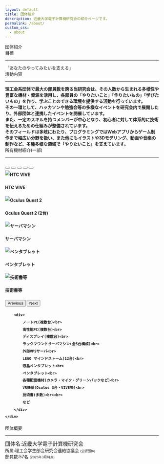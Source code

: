 ```yaml
---
layout: default
title: 団体紹介
description: 近畿大学電子計算機研究会の紹介ページです。
permalink: /about/
custom_css:
  - about
---
```


<div class="page-title">
    団体紹介
</div>

<section class="about-section">
    <div class="section-title">
        <div class="section-title-heading">
            目標
        </div>
        <hr>
    </div>
    <div class="about-section-content center">
        <div>
            <span class="subtitle-content">「あなたの<span class="redcolored">やってみたい</span>を支える」</span>
        </div>
    </div>
</section>

<section class="about-section">
    <div class="section-title">
        <div class="section-title-heading">
            活動内容
        </div>
        <hr>
    </div>
    <div class="about-section-content min-width" style="font-weight: bold">
        <div>
            理工会系団体で最大の部員数を誇る当研究会は、その人数から生まれる多様性や豊富な機材・資源を活用し、各部員の<span class="redcolored">「やりたいこと」「作りたいもの」「学びたいもの」</span>を作り、学ぶことのできる環境を提供する活動を行っています。
        </div>
        <div>
            その一環として、ハッカソンや勉強会等の多様なイベントを研究会内で展開したり、外部団体と連携したイベントを開催しています。<br>
            また、一定のスキルを持つメンバーが中心となり、初心者に対して体系的に技術を伝えるための仕組みが整備されています。
        </div>
        <div>
            そのフィールドは多岐にわたり、プログラミングではWebアプリからゲーム制作まで幅広い分野を扱い、また他にもイラストや3Dモデリング、動画や音楽の制作など、多種多様な領域で「やりたいこと」を支えています。
        </div>
    </div>
</section>

<section class="about-section">
    <div class="section-title">
        <div class="section-title-heading">
            所有機材紹介(一部)
        </div>
        <hr>
    </div>
    <div class="about-section-content center" style="font-weight: bold; line-height: 2">
        <div id="carouselExampleCaptions" class="carousel slide" data-bs-ride="carousel">
            <div class="carousel-indicators">
                <button type="button" data-bs-target="#carouselExampleCaptions" data-bs-slide-to="0"
                        class="active" aria-current="true" aria-label="Slide 1"></button>
                <button type="button" data-bs-target="#carouselExampleCaptions" data-bs-slide-to="1"
                        aria-label="Slide 2"></button>
                <button type="button" data-bs-target="#carouselExampleCaptions" data-bs-slide-to="2"
                        aria-label="Slide 3"></button>
                <button type="button" data-bs-target="#carouselExampleCaptions" data-bs-slide-to="3"
                        aria-label="Slide 4"></button>
                <button type="button" data-bs-target="#carouselExampleCaptions" data-bs-slide-to="4"
                        aria-label="Slide 5"></button>
            </div>
            <div class="carousel-inner">
                <div class="carousel-item active">
                    <img src="{{ '/assets/images/vive.png' | relative_url }}" class="d-block w-100" alt="HTC VIVE">
                    <div class="carousel-caption d-none d-md-block">
                        <p>HTC VIVE</p>
                    </div>
                </div>
                <div class="carousel-item">
                    <img src="{{ '/assets/images/oculus.png' | relative_url }}" class="d-block w-100" alt="Oculus Quest 2">
                    <div class="carousel-caption d-none d-md-block">
                        <p>Oculus Quest 2 (2台)</p>
                    </div>
                </div>
                <div class="carousel-item">
                    <img src="{{ '/assets/images/server.png' | relative_url }}" class="d-block w-100" alt="サーバマシン">
                    <div class="carousel-caption d-none d-md-block">
                        <p>サーバマシン</p>
                    </div>
                </div>
                <div class="carousel-item">
                    <img src="{{ '/assets/images/pentab.png' | relative_url }}" class="d-block w-100" alt="ペンタブレット">
                    <div class="carousel-caption d-none d-md-block">
                        <p>ペンタブレット</p>
                    </div>
                </div>
                <div class="carousel-item">
                    <img src="{{ '/assets/images/books.png' | relative_url }}" class="d-block w-100" alt="技術書等">
                    <div class="carousel-caption d-none d-md-block">
                        <p>技術書等</p>
                    </div>
                </div>
            </div>
            <button class="carousel-control-prev" type="button" data-bs-target="#carouselExampleCaptions"
                    data-bs-slide="prev">
                <span class="carousel-control-prev-icon" aria-hidden="true"></span>
                <span class="visually-hidden">Previous</span>
            </button>
            <button class="carousel-control-next" type="button" data-bs-target="#carouselExampleCaptions"
                    data-bs-slide="next">
                <span class="carousel-control-next-icon" aria-hidden="true"></span>
                <span class="visually-hidden">Next</span>
            </button>
        </div>

        <div>
            ノートPC(複数台)<br>
            高性能PC(複数台)<br>
            ディスプレイ(複数台)<br>
            ラックマウントサーバマシン(全5台構成)<br>
            外部VPSサーバ<br>
            LEGO マインドストーム(12台)<br>
            液晶ペンタブレット<br>
            ペンタブレット<br>
            各種配信機材(カメラ・マイク・グリーンバックなど)<br>
            VR機器(Oculus 3台・VIVE等)<br>
            技術書(多数)<br><br>
            など
        </div>
    </div>
</section>

<section class="about-section">
    <div class="section-title">
        <div class="section-title-heading">
            団体概要
        </div>
        <hr>
    </div>
    <div class="about-section-content center">
        <div style="font-size: 1.2em">
            <span class="subtitle-heading">団体名<span>:</span></span><span
                class="subtitle-content">近畿大学電子計算機研究会</span>
        </div>
        <div>
            <span class="subtitle-heading">所属<span>:</span></span><span
                class="subtitle-content">理工会学生部会研究会連絡協議会 <span
                style="font-size: 0.75em">(公認団体)</span></span>
        </div>
        <div>
            <span class="subtitle-heading">部員数<span>:</span></span><span class="subtitle-content">57名 <span
                style="font-size: 0.75em">(2025年3月時点)</span></span>
        </div>
    </div>
</section>
